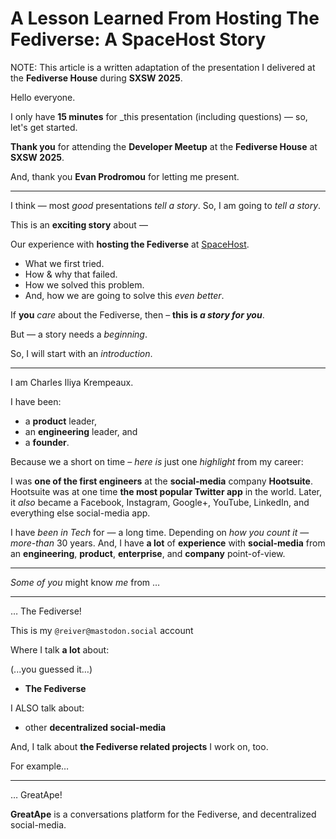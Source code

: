 # A Lesson Learned From Hosting The Fediverse: A SpaceHost Story

NOTE: This article is a written adaptation of the presentation I delivered at the **Fediverse House** during **SXSW 2025**.

Hello everyone.

I only have **15 minutes** for _this presentation (including questions) —  so, let's get started.

**Thank you** for attending the **Developer Meetup** at the **Fediverse House** at **SXSW 2025**.

And, thank you **Evan Prodromou** for letting me present.

-----

I think — most _good_ presentations _tell a story_.
So, I am going to _tell a story_.

This is an **exciting story** about —

Our experience with **hosting the Fediverse** at [SpaceHost](https://spacehost.one/).

* What we first tried.
* How & why that failed.
* How we solved this problem.
* And, how we are going to solve this _even better_.

If **you** _care_ about the Fediverse, then – **this is _a story for you_**.

But — a story needs a _beginning_.

So, I will start with an _introduction_.

-----

I am Charles Iliya Krempeaux.

I have been:

* a **product** leader,
* an **engineering** leader, and
* a **founder**.

Because we a short on time – _here is_ just one _highlight_ from my career:

I was **one of the first engineers** at the **social-media** company **Hootsuite**.
Hootsuite was at one time **the most popular Twitter app** in the world.
Later, it _also_ became a Facebook, Instagram, Google+, YouTube, LinkedIn, and everything else social-media app.

I have _been in Tech_ for — a long time.
Depending on _how you count it_ — _more-than_ 30 years.
And, I have **a lot** of **experience** with **social-media** from an **engineering**, **product**, **enterprise**, and **company** point-of-view.

-----

_Some of you_ might know _me_ from …

-----

… The Fediverse!

This is my `@reiver@mastodon.social` account

Where I talk **a lot** about:

(...you guessed it…)

* **The Fediverse**

I ALSO talk about:

* other **decentralized social-media**

And, I talk about **the Fediverse related projects** I work on, too.

For example…

-----

… GreatApe!

**GreatApe** is a conversations platform for the Fediverse, and decentralized social-media.


